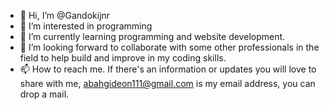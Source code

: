- 👋 Hi, I’m @Gandokijnr
- 👀 I’m interested in programming 
- 🌱 I’m currently learning programming and website development.
- 💞️ I’m looking forward to collaborate with some other professionals in the field to help build and improve in my coding skills.
- 📫 How to reach me. If there's an information or updates you  will love to share with me, abahgideon111@gmail.com is my email address, you can drop a mail.

<!---
Gandokijnr/Gandokijnr is a ✨ special ✨ repository because its `README.md` (this file) appears on your GitHub profile.
You can click the Preview link to take a look at your changes.
--->

